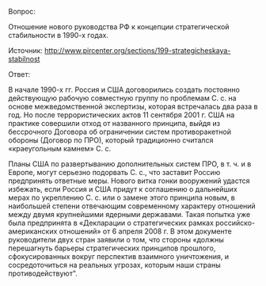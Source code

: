 ﻿Вопрос: 

Отношение нового руководства РФ к концепции стратегической стабильности в 1990-х годах.

Источник:
http://www.pircenter.org/sections/199-strategicheskaya-stabilnost


Ответ:

В начале 1990-х гг. Россия и США договорились создать постоянно действующую рабочую совместную группу по проблемам С. с. на основе межведомственной экспертизы, которая встречалась два раза в год. Но после террористических актов 11 сентября 2001 г. США на практике совершили отход от названного принципа, выйдя из бессрочного Договора об ограничении систем противоракетной обороны (Договор по ПРО), который традиционно считался «краеугольным камнем» С. с.

Планы США по развертыванию дополнительных систем ПРО, в т. ч. и в Европе, могут серьезно подорвать С. с., что заставит Россию предпринять ответные меры. Нового витка гонки вооружений удастся избежать, если Россия и США придут к соглашению о дальнейших мерах по укреплению С. с. или о замене этого принципа новым, в наибольшей степени отвечающим современному характеру отношений между двумя крупнейшими ядерными державами. Такая попытка уже была предпринята в «Декларации о стратегических рамках российско-американских отношений» от 6 апреля 2008 г. В этом документе руководители двух стран заявили о том, что стороны «должны перешагнуть барьеры стратегических принципов прошлого, сфокусированных вокруг перспектив взаимного уничтожения, и сосредоточиться на реальных угрозах, которым наши страны противодействуют".
